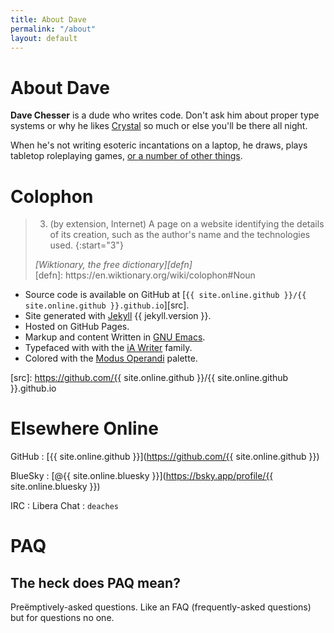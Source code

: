 ```yaml
---
title: About Dave
permalink: "/about"
layout: default
---
```


# About Dave

**Dave Chesser** is a dude who writes code.
Don't ask him about proper type systems or why he likes [Crystal][1]
so much or else you'll be there all night.

[1]: https://crystal-lang.org

When he's not writing esoteric incantations on a laptop,
he draws, plays tabletop roleplaying games,
[or a number of other things](/now).


# Colophon

> 3. (by extension, Internet) A page on a website identifying the
>    details of its creation, such as the author's name and the
>    technologies used.
> {:start="3"}
>
> <footer><cite markdown="1">[Wiktionary, the free dictionary][defn]</cite></footer> [defn]: https://en.wiktionary.org/wiki/colophon#Noun

* Source code is available on GitHub at
  [`{{ site.online.github }}/{{ site.online.github }}.github.io`][src].
* Site generated with [Jekyll](https://jekyllrb.com/) {{ jekyll.version }}.
* Hosted on GitHub Pages.
* Markup and content Written in [GNU Emacs](https://www.gnu.org/software/emacs/).
* Typefaced with with the [iA Writer](https://github.com/iaolo/iA-Fonts) family.
* Colored with the [Modus Operandi](https://protesilaos.com/emacs/modus-themes-colors)
  palette.

[src]: https://github.com/{{ site.online.github }}/{{ site.online.github }}.github.io


# Elsewhere Online

GitHub
: [{{ site.online.github }}](https://github.com/{{ site.online.github }})

BlueSky
: [@{{ site.online.bluesky }}](https://bsky.app/profile/{{ site.online.bluesky }})

IRC
: Libera Chat
  : `deaches`


# PAQ

## The heck does <abbr>PAQ</abbr> mean?

Preëmptively-asked questions.
Like an FAQ (frequently-asked questions) but for questions no one.
